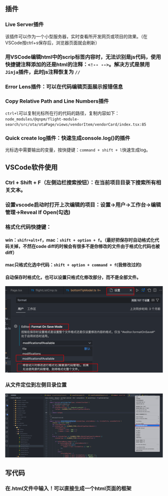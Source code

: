## 插件
### Live Server插件
该插件可以作为一个小型服务器，实时查看所开发网页或项目的效果。（在VSCode按ctrl+s保存后，浏览器页面就会刷新）
### 用VSCode编辑html中的scrip标签内容时，无法识别是js代码，使用快捷键注释添加的还是html的注释：`<!-- -->`。解决方式是禁用 `Jinja`插件，此时js注释恢复为 `//`
### Error Lens插件：可以在代码编辑页面展示报错信息
### Copy Relative Path and Line Numbers插件
`ctrl+l`可以复制光标所在行的代码的路径，复制内容如下：`node_modules/@qnpm/flight-module-search/src/ota/otaPage/views/vendorItem/vendorCard/index.tsx:85`
### Quick create log插件：快速生成console.log()的插件
光标选中需要输出的变量，按快捷键：`command + shift + l`快速生成log。
## VSCode软件使用
### Ctrl + Shift + F（左侧边栏搜索按钮）：在当前项目目录下搜索所有相关文本。
### 设置vscode启动时打开上次编辑的项目：设置->用户->工作台->编辑管理->Reveal If Open(勾选)
### 格式化代码快捷键：
#### win：`shifr+alt+f`，mac：`shift + option + f`。（最好把保存时自动格式化代码关掉，不然在code diff的时候会有很多不是你修改的文件由于格式化代码也被diff）
#### mac只格式化选中代码：`shift + option + command + f`(我修改过的)
#### 自动保存时格式化，也可以设置只格式化修改部分，而不是全部文件。
![image.png](../../images/9387b83f584a887c5e1a8303af7bd6c1.png)
### 从文件定位到左侧目录位置
![image.png](../../images/065b244da9bd223e28b74079336f7e70.png)

## 写代码
### 在.html文件中输入！可以直接生成一个html页面的框架

